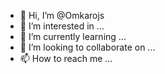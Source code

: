 - 👋 Hi, I’m @Omkarojs
- 👀 I’m interested in ...
- 🌱 I’m currently learning ...
- 💞️ I’m looking to collaborate on ...
- 📫 How to reach me ...

<!---
Omkarojs/Omkarojs is a ✨ special ✨ repository because its `README.md` (this file) appears on your GitHub profile.
You can click the Preview link to take a look at your changes.
--->

